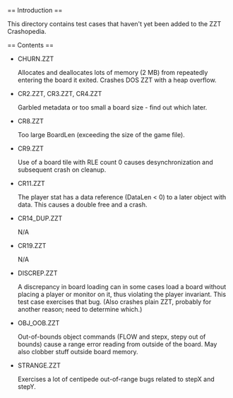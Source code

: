 == Introduction ==

This directory contains test cases that haven't yet been added to the
ZZT Crashopedia.

== Contents ==

- CHURN.ZZT

	Allocates and deallocates lots of memory (2 MB) from repeatedly
	entering the board it exited. Crashes DOS ZZT with a heap overflow.

- CR2.ZZT, CR3.ZZT, CR4.ZZT

	Garbled metadata or too small a board size - find out which later.

- CR8.ZZT

	Too large BoardLen (exceeding the size of the game file).

- CR9.ZZT

	Use of a board tile with RLE count 0 causes desynchronization and
	subsequent crash on cleanup.

- CR11.ZZT

	The player stat has a data reference (DataLen < 0) to a later object
	with data. This causes a double free and a crash.

- CR14\_DUP.ZZT

	N/A

- CR19.ZZT

	N/A

- DISCREP.ZZT

	A discrepancy in board loading can in some cases load a board without
	placing a player or monitor on it, thus violating the player invariant.
	This test case exercises that bug. (Also crashes plain ZZT, probably
	for another reason; need to determine which.)

- OBJ\_OOB.ZZT

	Out-of-bounds object commands (FLOW and stepx, stepy out of bounds)
	cause a range error reading from outside of the board. May also
	clobber stuff outside board memory.

- STRANGE.ZZT

	Exercises a lot of centipede out-of-range bugs related to stepX and
	stepY.
